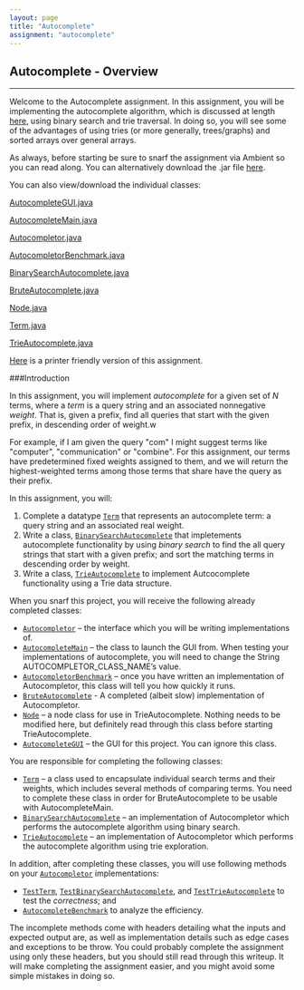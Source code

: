 ```yaml
---
layout: page
title: "Autocomplete"
assignment: "autocomplete"
---
```


## Autocomplete - Overview
---

Welcome to the Autocomplete assignment. In this assignment, you will be implementing the autocomplete algorithm, which is discussed at length [here](/autocomplete/1-autocomplete-algorithm.html), using binary search and trie traversal. In doing so, you will see some of the advantages of using tries (or more generally, trees/graphs) and sorted arrays over general arrays.

As always, before starting be sure to snarf the assignment via Ambient so you can read along. You can alternatively download the .jar file [here](/autocomplete/src/Autocomplete.jar).

You can also view/download the individual classes:

[AutocompleteGUI.java](/autocomplete/code/AutocompleteGUI.html)

[AutocompleteMain.java](/autocomplete/code/AutocompleteMain.html)

[Autocompletor.java](/autocomplete/code/Autocompletor.html)

[AutocompletorBenchmark.java](/autocomplete/code/AutocompletorBenchmark.html)

[BinarySearchAutocomplete.java](/autocomplete/code/BinarySearchAutocomplete.html)

[BruteAutocomplete.java](/autocomplete/code/BruteAutocomplete.html)

[Node.java](/autocomplete/code/Node.html)

[Term.java](/autocomplete/code/Term.html)

[TrieAutocomplete.java](/autocomplete/code/TrieAutocomplete.html)

[Here](/autocomplete/printer-friendly.html) is a printer friendly version of this assignment.

###Introduction

In this assignment, you will implement <em>autocomplete</em> for a given set of <i>N</i>
terms, where a <em>term</em> is a query string and an associated nonnegative
<em>weight</em>. That is, given a prefix, find all queries that start with the given
prefix, in descending order of weight.w

For example, if I am given the query "com" I might suggest terms like
"computer", "communication" or "combine". For this assignment, our terms
have predetermined fixed weights assigned to them, and we will return the
highest-weighted terms among those terms that share have the query as their
prefix.

In this assignment, you will:

<ol>
<li> Complete a datatype <code><a href="code/Term.html">Term</a></code> that represents an autocomplete
term: a query string and an associated real weight.
<li> Write a class, <code><a
href="code/BinarySearchAutocomplete.html">BinarySearchAutocomplete</a></code>
that impletements autocomplete
functionality  by using <em>binary search</em>
to find the all query strings that start with a given prefix; and sort the
matching terms in descending order by weight. 
<li> Write a class, <code><a
href="code/TrieAutocomplete.html">TrieAutocomplete</a></code> to implement
Autcocomplete functionality using a Trie data structure.
</ol>

When you snarf this project, you will receive the following already completed classes:

<ul>
<li><code><a href="code/Autocompletor.html">Autocompletor</a></code> – the interface which you will be writing implementations of.</li>
<li><code><a href="code/AutocompleteMain.html">AutocompleteMain</a></code> – the class to launch the GUI from. When testing your implementations of autocomplete, you will need to change the String AUTOCOMPLETOR_CLASS_NAME’s value.</li>
<li><code><a href="code/AutocompletorBenchmark.html">AutocompletorBenchmark</a></code> – once you have written an implementation of Autocompletor, this class will tell you how quickly it runs.</li>
<li><code><a href="code/BruteAutocomplete.html">BruteAutocomplete</a></code> - A completed (albeit slow) implementation of Autocompletor. </li>
<li><code><a href="code/Node.html">Node</a></code> – a node class for use in TrieAutocomplete. Nothing needs to be modified here, but definitely read through this class before starting TrieAutocomplete.</li>
<li><code><a href="code/AutocompleteGUI.html">AutocompleteGUI</a></code> –
the GUI for this project. You can ignore this class.</li>
</ul>

You are responsible for completing the following classes:

<ul>
<li><code><a href="code/Term.html">Term</a></code> – a class used to encapsulate individual search terms and their weights, which includes several methods of comparing terms. You need to complete these class in order for BruteAutocomplete to be usable with AutocompleteMain.</li>
<li><code><a href="code/BinarySearchAutocomplete.html">BinarySearchAutocomplete</a></code> – an implementation of Autocompletor which performs the autocomplete algorithm using binary search.</li>
<li><code><a href="code/TrieAutocomplete.html">TrieAutocomplete</a></code> – an implementation of Autocompletor which performs the autocomplete algorithm using trie exploration.</li></ul>
</ul>

In addition, after completing these classes, you will use following methods
on your <code><a href="code/Autocompletor.html">Autocompletor</a></code> implementations:

<ul>
<li> <code><a href="code/TestTerm.html">TestTerm</a></code>,
<code><a
href="code/TestBinarySearchAutocomplete.html">TestBinarySearchAutocomplete</a></code>,
and <code><a href="code/TestTrieAutocomplete.html">TestTrieAutocomplete</a></code> to test the
<em>correctness</em>; and</li>
<li> <code><a href="code/AutocompleteBenchmark.html">AutocompleteBenchmark</a></code> to analyze the efficiency.</li>
</ul>

The incomplete methods come with headers detailing what the inputs and
expected output are, as well as implementation details such as edge cases
and exceptions to be throw. You could probably complete the assignment
using only these headers, but you should still read through this
writeup. It will make completing the assignment easier, and you might avoid
some simple mistakes in doing so.

